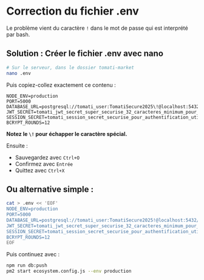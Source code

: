 # Correction du fichier .env

Le problème vient du caractère `!` dans le mot de passe qui est interprété par bash.

## Solution : Créer le fichier .env avec nano

```bash
# Sur le serveur, dans le dossier tomati-market
nano .env
```

Puis copiez-collez exactement ce contenu :

```env
NODE_ENV=production
PORT=5000
DATABASE_URL=postgresql://tomati_user:TomatiSecure2025\!@localhost:5432/tomati_production
JWT_SECRET=tomati_jwt_secret_super_securise_32_caracteres_minimum_pour_production_2025_france
SESSION_SECRET=tomati_session_secret_securise_pour_authentification_utilisateurs_marketplace_2025
BCRYPT_ROUNDS=12
```

**Notez le `\!` pour échapper le caractère spécial.**

Ensuite :
- Sauvegardez avec `Ctrl+O`
- Confirmez avec `Entrée`  
- Quittez avec `Ctrl+X`

## Ou alternative simple :

```bash
cat > .env << 'EOF'
NODE_ENV=production
PORT=5000
DATABASE_URL=postgresql://tomati_user:TomatiSecure2025!@localhost:5432/tomati_production
JWT_SECRET=tomati_jwt_secret_super_securise_32_caracteres_minimum_pour_production_2025_france
SESSION_SECRET=tomati_session_secret_securise_pour_authentification_utilisateurs_marketplace_2025
BCRYPT_ROUNDS=12
EOF
```

Puis continuez avec :
```bash
npm run db:push
pm2 start ecosystem.config.js --env production
```